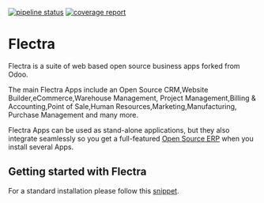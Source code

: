 [![pipeline status](https://gitlab.com/flectra-hq/flectra/badges/master/pipeline.svg)](https://gitlab.com/flectra-hq/flectra/commits/master) [![coverage report](https://gitlab.com/flectra-hq/flectra/badges/master/coverage.svg)](https://gitlab.com/flectra-hq/flectra/commits/master)

Flectra
=======

Flectra is a suite of web based open source business apps forked from Odoo. 

The main Flectra Apps include an Open Source CRM,Website Builder,eCommerce,Warehouse Management,
Project Management,Billing &amp; Accounting,Point of Sale,Human Resources,Marketing,Manufacturing,
Purchase Management and many more.

Flectra Apps can be used as stand-alone applications, but they also integrate seamlessly so you get
a full-featured <a href="https://flectrahq.com">Open Source ERP</a> when you install several Apps.


Getting started with Flectra
----------------------------
For a standard installation please follow this <a href="https://gitlab.com/flectra-hq/flectra/snippets/1694168">snippet</a>.
